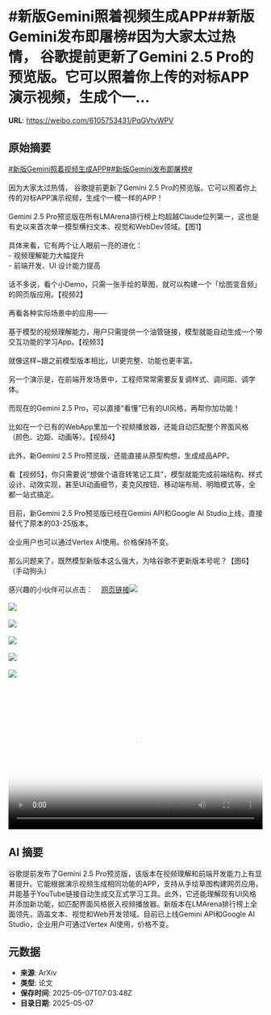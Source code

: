 # #新版Gemini照着视频生成APP##新版Gemini发布即屠榜#因为大家太过热情， 谷歌提前更新了Gemini 2.5 Pro的预览版。它可以照着你上传的对标APP演示视频，生成个一...

**URL**: https://weibo.com/6105753431/PqGVtvWPV

## 原始摘要

<a href="https://m.weibo.cn/search?containerid=231522type%3D1%26t%3D10%26q%3D%23%E6%96%B0%E7%89%88Gemini%E7%85%A7%E7%9D%80%E8%A7%86%E9%A2%91%E7%94%9F%E6%88%90APP%23&amp;extparam=%23%E6%96%B0%E7%89%88Gemini%E7%85%A7%E7%9D%80%E8%A7%86%E9%A2%91%E7%94%9F%E6%88%90APP%23" data-hide=""><span class="surl-text">#新版Gemini照着视频生成APP#</span></a><a href="https://m.weibo.cn/search?containerid=231522type%3D1%26t%3D10%26q%3D%23%E6%96%B0%E7%89%88Gemini%E5%8F%91%E5%B8%83%E5%8D%B3%E5%B1%A0%E6%A6%9C%23&amp;extparam=%23%E6%96%B0%E7%89%88Gemini%E5%8F%91%E5%B8%83%E5%8D%B3%E5%B1%A0%E6%A6%9C%23" data-hide=""><span class="surl-text">#新版Gemini发布即屠榜#</span></a><br><br>因为大家太过热情， 谷歌提前更新了Gemini 2.5 Pro的预览版。它可以照着你上传的对标APP演示视频，生成个一模一样的APP！<br><br>Gemini 2.5 Pro预览版在所有LMArena排行榜上均超越Claude位列第一，这也是有史以来首次单一模型横扫文本、视觉和WebDev领域。【图1】<br><br>具体来看，它有两个让人眼前一亮的进化：  <br>- 视频理解能力大幅提升<br>- 前端开发、UI 设计能力提高<br><br>话不多说，看个小Demo，只需一张手绘的草图，就可以构建一个「绘图变音频」的网页版应用。【视频2】<br><br>再看各种实际场景中的应用——<br><br>基于模型的视频理解能力，用户只需提供一个油管链接，模型就能自动生成一个带交互功能的学习App。【视频3】<br><br>就像这样~跟之前模型版本相比，UI更完整、功能也更丰富。<br><br>另一个演示是，在前端开发场景中，工程师常常需要反复调样式、调间距、调字体。<br><br>而现在的Gemini 2.5 Pro，可以直接“看懂”已有的UI风格，再帮你加功能！<br><br>比如在一个已有的WebApp里加一个视频播放器，还能自动匹配整个界面风格（颜色、边距、动画等）。【视频4】<br><br>此外，新Gemini 2.5 Pro预览版，还能直接从原型构想，生成成品APP。<br><br>看【视频5】，你只需要说“想做个语音转笔记工具”，模型就能完成前端结构、样式设计、动效实现，甚至UI动画细节，麦克风按钮、移动端布局、明暗模式等，全都一站式搞定。<br><br>目前，新Gemini 2.5 Pro预览版已经在Gemini API和Google AI Studio上线，直接替代了原本的03-25版本。<br><br>企业用户也可以通过Vertex AI使用。价格保持不变。<br><br>那么问题来了，既然模型新版本这么强大，为啥谷歌不更新版本号呢？【图6】（手动狗头）<br><br>感兴趣的小伙伴可以点击：<a href="https://weibo.cn/sinaurl?u=https%3A%2F%2Fdevelopers.googleblog.com%2Fen%2Fgemini-2-5-pro-io-improved-coding-performance%2F" data-hide=""><span class="url-icon"><img style="width: 1rem;height: 1rem" src="https://h5.sinaimg.cn/upload/2015/09/25/3/timeline_card_small_web_default.png" referrerpolicy="no-referrer"></span><span class="surl-text">网页链接</span></a><img style="" src="https://tvax3.sinaimg.cn/large/006Fd7o3gy1i16q1nnwfvj30zk0uc4bi.jpg" referrerpolicy="no-referrer"><br><br><img style="" src="https://tvax1.sinaimg.cn/large/006Fd7o3ly1i16q4w73wuj30zk0k0jr9.jpg" referrerpolicy="no-referrer"><br><br><img style="" src="https://tvax1.sinaimg.cn/large/006Fd7o3ly1i16q4vyegfj30zk0k0dgc.jpg" referrerpolicy="no-referrer"><br><br><img style="" src="https://tvax2.sinaimg.cn/large/006Fd7o3ly1i16q4tyx19j30zk0k0jr9.jpg" referrerpolicy="no-referrer"><br><br><img style="" src="https://tvax4.sinaimg.cn/large/006Fd7o3ly1i16q4x10tuj30zk0k00t8.jpg" referrerpolicy="no-referrer"><br><br><img style="" src="https://tvax4.sinaimg.cn/large/006Fd7o3gy1i16q2y0ucbj31cm0kiagp.jpg" referrerpolicy="no-referrer"><br><br><br clear="both"><div style="clear: both"></div><video controls="controls" poster="https://tvax4.sinaimg.cn/orj480/006Fd7o3ly1i16q4vqs26j30zk0k0jr9.jpg" style="width: 100%"><source src="https://f.video.weibocdn.com/o0/bCbLvmaRlx08o3j0JOh2010412003tPX0E010.mp4?label=mp4_720p&amp;template=1280x720.25.0&amp;ori=0&amp;ps=1CwnkDw1GXwCQx&amp;Expires=1746604828&amp;ssig=%2B7H%2BHhMtXp&amp;KID=unistore,video"><source src="https://f.video.weibocdn.com/o0/s9W80yOqlx08o3j0Naxy010412001By90E010.mp4?label=mp4_hd&amp;template=852x480.25.0&amp;ori=0&amp;ps=1CwnkDw1GXwCQx&amp;Expires=1746604828&amp;ssig=diHHgHerWT&amp;KID=unistore,video"><source src="https://f.video.weibocdn.com/o0/BR0UbC4Glx08o3j0BDd601041200100W0E010.mp4?label=mp4_ld&amp;template=640x360.25.0&amp;ori=0&amp;ps=1CwnkDw1GXwCQx&amp;Expires=1746604828&amp;ssig=IKdZfM3Xq5&amp;KID=unistore,video"><p>视频无法显示，请前往<a href="https://video.weibo.com/show?fid=1034%3A5163614601150556" target="_blank" rel="noopener noreferrer">微博视频</a>观看。</p></video>

## AI 摘要

谷歌提前发布了Gemini 2.5 Pro预览版，该版本在视频理解和前端开发能力上有显著提升。它能根据演示视频生成相同功能的APP，支持从手绘草图构建网页应用，并能基于YouTube链接自动生成交互式学习工具。此外，它还能理解现有UI风格并添加新功能，如匹配界面风格嵌入视频播放器。新版本在LMArena排行榜上全面领先，涵盖文本、视觉和Web开发领域。目前已上线Gemini API和Google AI Studio，企业用户可通过Vertex AI使用，价格不变。

## 元数据

- **来源**: ArXiv
- **类型**: 论文
- **保存时间**: 2025-05-07T07:03:48Z
- **目录日期**: 2025-05-07
